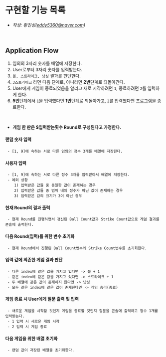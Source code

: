# 구현할 기능 목록

 * _작성: 황진성(eddy5360@naver.com)_

<br>

## Application Flow
1. 임의의 3자리 숫자를 배열에 저장한다.
2. User로부터 3자리 숫자를 입력받는다.
3. `볼, 스트라이크, 낫싱` 결과를 판단한다.
4. `3스트라이크` 라면 다음 단계로, 아니라면 **2번**단계로 되돌아간다.
5. User에게 게임이 종료되었음을 알리고 새로 시작하려면 `1`, 종료하려면 `2`를 입력하게 한다.
6. **5번**단계에서 `1`을 입력했다면 **1번**단계로 되돌아가고, `2`를 입력했다면 프로그램을 종료한다.

<br>

 - **게임 한 판은 $입력받는횟수 Round로 구성된다고 가정한다.**


#### 랜덤 숫자 입력
```
 - [1, 9]에 속하는 서로 다른 임의의 정수 3개를 배열에 저장한다.
```

#### 사용자 입력
```
 - [1, 9]에 속하는 서로 다른 정수 3개를 입력받아서 배열에 저장한다.
 - 예외 상황
    1) 입력받은 값들 중 동일한 값이 존재하는 경우
    2) 입력받은 값들 중 범위 내의 정수가 아닌 값이 존재하는 경우
    3) 입력받은 값의 크기가 3이 아닌 경우
```

#### 현재 Round의 결과 출력
```
 - 현재 Round를 진행하면서 갱신된 Ball Count값과 Strike Count값으로 게임 결과를 콘솔에 출력한다.
```

#### 다음 Round(입력)를 위한 변수 초기화
```
 - 현재 Round에서 진행된 Ball Count변수와 Strike Count변수를 초기화한다.
```

#### 입력 값에 의존한 게임 결과 판단
```
 - 다른 index에 같은 값을 가지고 있다면 -> 볼 + 1
 - 같은 index에 같은 값을 가지고 있다면 -> 스트라이크 + 1
 - 두 배열에 같은 값이 존재하지 않다면 -> 낫싱
 - 모두 같은 index에 같은 값이 존재한다면 -> 게임 승리(종료)
```

#### 게임 종료 시 User에게 질문 출력 및 입력
```
 - 새로운 게임을 시작할 것인지 게임을 종료할 것인지 질문을 콘솔에 출력하고 정수 1개를 입력받는다.
 - 1 입력 시 새로운 게임 시작
 - 2 입력 시 게임 종료
```

#### 다음 게임을 위한 배열 초기화
```
 - 랜덤 값이 저장된 배열을 초기화한다.
```